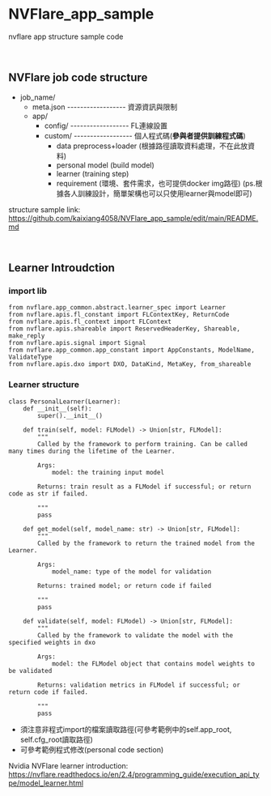# NVFlare_app_sample
nvflare app structure sample code

<br/>

## NVFlare job code structure
* job_name/
  * meta.json ------------------ 資源資訊與限制
  * app/
    * config/ ------------------ FL連線設置
    * custom/ ------------------ 個人程式碼(<b>參與者提供訓練程式碼</b>)
        * data preprocess+loader (根據路徑讀取資料處理，不在此放資料)
        * personal model (build model)
        * learner (training step)
        * requirement (環境、套件需求，也可提供docker img路徑)
        (ps.根據各人訓練設計，簡單架構也可以只使用learner與model即可)

structure sample link: https://github.com/kaixiang4058/NVFlare_app_sample/edit/main/README.md

<br/>

## Learner Introudction


### import lib
```
from nvflare.app_common.abstract.learner_spec import Learner
from nvflare.apis.fl_constant import FLContextKey, ReturnCode
from nvflare.apis.fl_context import FLContext
from nvflare.apis.shareable import ReservedHeaderKey, Shareable, make_reply
from nvflare.apis.signal import Signal
from nvflare.app_common.app_constant import AppConstants, ModelName, ValidateType
from nvflare.apis.dxo import DXO, DataKind, MetaKey, from_shareable
```

### Learner structure
```
class PersonalLearner(Learner):
    def __init__(self):
        super().__init__()

    def train(self, model: FLModel) -> Union[str, FLModel]:
        """
        Called by the framework to perform training. Can be called many times during the lifetime of the Learner.
        
        Args:
            model: the training input model

        Returns: train result as a FLModel if successful; or return code as str if failed.

        """
        pass

    def get_model(self, model_name: str) -> Union[str, FLModel]:
        """
        Called by the framework to return the trained model from the Learner.

        Args:
            model_name: type of the model for validation

        Returns: trained model; or return code if failed

        """
        pass

    def validate(self, model: FLModel) -> Union[str, FLModel]:
        """
        Called by the framework to validate the model with the specified weights in dxo

        Args:
            model: the FLModel object that contains model weights to be validated

        Returns: validation metrics in FLModel if successful; or return code if failed.

        """
        pass

```
* 須注意非程式import的檔案讀取路徑(可參考範例中的self.app_root, self.cfg_root讀取路徑)
* 可參考範例程式修改(personal code section)





Nvidia NVFlare learner introduction:
https://nvflare.readthedocs.io/en/2.4/programming_guide/execution_api_type/model_learner.html
